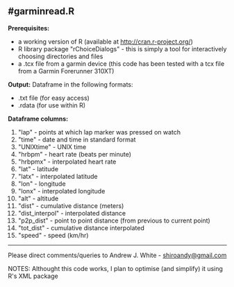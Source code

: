 #garminread.R
-------------------------------------------------------------------------

__Prerequisites:__
- a working version of R (available at http://cran.r-project.org/)
- R library package "rChoiceDialogs" - this is simply a tool for interactively choosing directories and files
- a .tcx file from a garmin device (this code has been tested with a tcx file from a Garmin Forerunner 310XT)

__Output:__
Dataframe in the following formats:
- .txt file (for easy access)
- .rdata (for use within R)

__Dataframe columns:__
 1. "lap" - points at which lap marker was pressed on watch  
 2. "time" - date and time in standard format  
 3. "UNIXtime" - UNIX time      
 4. "hrbpm" - heart rate (beats per minute) 
 5. "hrbpmx" - interpolated heart rate 
 6. "lat" - latitude  
 7. "latx" - interpolated latitude  
 8. "lon" - longitude  
 9.  "lonx" - interpolated longitude  
 10. "alt" - altitude  
 11. "dist" - cumulative distance (meters)  
 12. "dist_interpol" - interpolated distance  
 13. "p2p_dist" - point to point distance (from previous to current point)  
 14. "tot_dist" - cumulative distance interpolated  
 15. "speed" - speed (km/hr)  



-------------------------------------------------------------------------
Please direct comments/queries to Andrew J. White - shiroandy@gmail.com

NOTES: Althought this code works, I plan to optimise (and simplify) it using R's XML package
